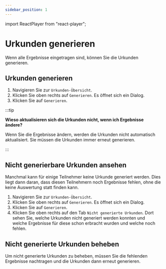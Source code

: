 ```yaml
---
sidebar_position: 1
---
```


import ReactPlayer from "react-player";

# Urkunden generieren

<!--

<div className="video__wrapper">
  <ReactPlayer
    className="video__player"
    controls
    config={{
      file: {
        attributes: {
          poster:
            "https://uploads-ssl.webflow.com/60cb8d6c93a6a6dfa3b7f245/64345e1514a8f53d8aad199e_school-instructions-video-thumbnail.jpg",
        },
      },
    }}
    height="100%"
    url="https://storage.googleapis.com/files.school-app.bujus.de/school-instructions-v2-compressed.mp4"
    width="100%"
  />
</div>
­{" "} -->

Wenn alle Ergebnisse eingetragen sind, können Sie die Urkunden generieren.

## Urkunden generieren

1. Navigieren Sie zur `Urkunden-Übersicht`.
2. Klicken Sie oben rechts auf `Generieren`. Es öffnet sich ein Dialog.
3. Klicken Sie auf `Generieren`.

:::tip

**Wieso aktualisieren sich die Urkunden nicht, wenn ich Ergebnisse ändere?**

Wenn Sie die Ergebnisse ändern, werden die Urkunden nicht automatisch aktualisiert. Sie müssen die Urkunden immer erneut generieren.

:::

## Nicht generierbare Urkunden ansehen

Manchmal kann für einige Teilnehmer keine Urkunde generiert werden. Dies liegt dann daran, dass diesen Teilnehmern noch Ergebnisse fehlen, ohne die keine Auswertung statt finden kann.

1. Navigieren Sie zur `Urkunden-Übersicht`.
2. Klicken Sie oben rechts auf `Generieren`. Es öffnet sich ein Dialog.
3. Klicken Sie auf `Generieren`.
4. Klicken Sie oben rechts auf den Tab `Nicht generierte Urkunden`. Dort sehen Sie, welche Urkunden nicht generiert werden konnten und welche Ergebnisse für diese schon erbracht wurden und welche noch fehlen.

## Nicht generierte Urkunden beheben

Um nicht generierte Urkunden zu beheben, müssen Sie die fehlenden Ergebnisse nachtragen und die Urkunden dann erneut generieren.

